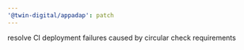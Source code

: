 ```yaml
---
'@twin-digital/appadap': patch
---
```


resolve CI deployment failures caused by circular check requirements
